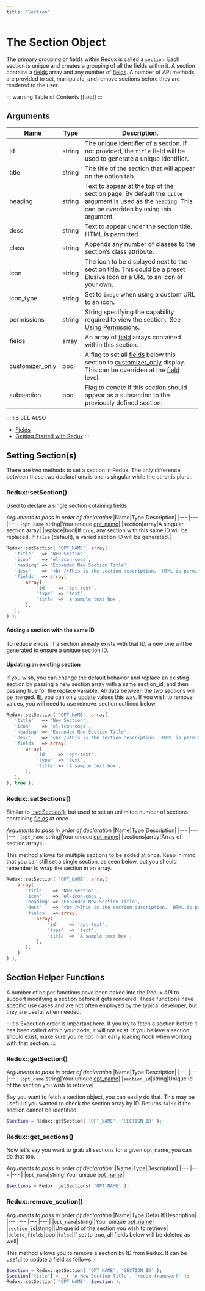 ```yaml
---
title: "Section" 
---
```


# The Section Object

The primary grouping of fields within Redux is called a `section`. Each section is unique and creates a grouping of all
the fields within it. A section contains a [fields](field.md) array and any number of [fields](field.md). A number of
API methods are provided to set, manipulate, and remove sections before they are rendered to the user.

::: warning Table of Contents
[[toc]]
:::

## Arguments
|Name|Type|Description.|
|--- |--- |--- |
|id|string|The unique identifier of a section. If not provided, the `title` field will be used to generate a unique identifier.|
|title|string|The title of the section that will appear on the option tab.|
|heading|string|Text to appear at the top of the section page. By default the `title` argument is used as the `heading`. This can be overriden by using this argument.|
|desc|string|Text to appear under the section title. HTML is permitted.|
|class|string|Appends any number of classes to the section’s class attribute.|
|icon|string|The icon to be displayed next to the section title. This could be a preset Elusive Icon or a URL to an icon of your own.|
|icon_type|string|Set to `image` when using a custom URL to an icon.|
|permissions|string|String specifying the capability required to view the section.  See [Using Permissions](../argument/permissions.md).|
|fields|array|An array of [field](field.md) arrays contained within this section.|
|customizer_only|bool|A flag to set all [fields](field.md) below this section to [customizer_only](field.md#customizer-only) display. This can be overriden at the [field](field.md) level.|
|subsection|bool|Flag to denote if this section should appear as a subsection to the previously defined section.|

::: tip SEE ALSO
- [Fields](field.md)
- [Getting Started with Redux](../../guides/basics/getting-started.md)
:::

## Setting Section(s)

There are two methods to set a section in Redux. The only difference between these two declarations is one is singular
while the other is plural.

### Redux::setSection()

Used to declare a single section cotaining [fields](field.md).

*Arguments to pass in order of declaration*
|Name|Type|Description|
|--- |--- |--- |
|`opt_name`|string|Your unique [opt_name](../global_arguments.md#opt-name)|
|section|array|A singular section array|
|replace|bool|If `true`, any section with this same ID will be replaced. If `false` (default), a varied section ID will be generated.|

```php
Redux::setSection( 'OPT_NAME', array(
   'title'   => 'New Section',
   'icon'    => 'el-icon-cogs',
   'heading' => 'Expanded New Section Title',
   'desc'    => '<br />This is the section description.  HTML is permitted.<br />',
   'fields'  => array(
       array(
           'id'    => 'opt-text',   
           'type'  => 'text',
           'title' => 'A sample text box',
       ),
   ),
) );
```

#### Adding a section with the same ID

To reduce errors, if a section already exists with that ID, a new one will be generated to ensure a unique section ID.

#### Updating an existing section

If you wish, you can change the default behavior and replace an existing section by passing a new section array with a
same section_id, and then passing true for the replace variable. All data between the two sections will be merged. IE,
you can only update values this way. If you wish to remove values, you will need to use remove_section outlined below.

```php
Redux::setSection( 'OPT_NAME', array(
   'title'   => 'New Section',
   'icon'    => 'el-icon-cogs',
   'heading' => 'Expanded New Section Title',
   'desc'    => '<br />This is the section description.  HTML is permitted.<br />',
   'fields'  => array(
       array(
           'id'    => 'opt-text',   
           'type'  => 'text',
           'title' => 'A sample text box',
       ),
   ),
), true );
```

### Redux::setSections()

Similar to [::setSection()](#set-section), but used to set an unlimited number of sections containing [fields](field.md) at once.

*Arguments to pass in order of declaration*
|Name|Type|Description|
|--- |--- |--- |
|`opt_name`|string|Your unique [opt_name](../global_arguments.md#opt-name)|
|sections|array|Array of section arrays|

This method allows for multiple sections to be added at once. Keep in mind that you can still set a single section, as
seen below, but you should remember to wrap the section in an array.

```php
Redux::setSection( 'OPT_NAME', array(
    array(
       'title'   => 'New Section',
       'icon'    => 'el-icon-cogs',
       'heading' => 'Expanded New Section Title',
       'desc'    => '<br />This is the section description.  HTML is permitted.<br />',
       'fields'  => array(
           array(
               'id'    => 'opt-text',
               'type'  => 'text',
               'title' => 'A sample text box',
           ),
       ),
    )
) );
```

## Section Helper Functions

A number of helper functions have been baked into the Redux API to support modifying a section before it gets rendered.
These functions have specific use cases and are not often employed by the typical developer, but they are useful when
needed.

::: tip
Execution order is important here. If you try to fetch a section before it has been called within your code, it will
not exist. If you believe a section should exist, make sure you're not in an early loading hook when working with that section.
:::


### Redux::getSection()

*Arguments to pass in order of declaration*
|Name|Type|Description|
|--- |--- |--- |
|`opt_name`|string|Your unique [opt_name](../global_arguments.md#opt-name)|
|`section_id`|string|Unique id of the section you wish to retrieve|

Say you want to fetch a section object, you can easily do that. This may be useful if you wanted to check the section 
array by ID. Returns `false` if the section cannot be identified.

```php
$section = Redux::getSection( 'OPT_NAME', 'SECTION_ID' );
```



### Redux::get_sections()
Now let's say you want to grab all sections for a given opt_name, you can do that too.

*Arguments to pass in order of declaration:*
|Name|Type|Description|
|--- |--- |--- |
|`opt_name`|string|Your unique [opt_name](../global_arguments.md#opt-name)|

```php
$sections = Redux::getSections( 'OPT_NAME' );
```

### Redux::remove_section()

*Arguments to pass in order of declaration*
|Name|Type|Default|Description|
|--- |--- |--- |--- |
|`opt_name`|string||Your unique [opt_name](../global_arguments.md#opt-name)|
|`section_id`|string||Unique id of the section you wish to retrieve|
|`delete_fields`|bool|`false`|If set to true, all fields below will be deleted as well|

This method allows you to remove a section by ID from Redux. It can be useful to update a field as follows:

```php
$section = Redux::getSection( 'OPT_NAME', 'SECTION_ID' );
$section['title'] = __( 'A New Section Title', 'redux-framework' );
Redux::setSection( 'OPT_NAME', $section );
```

